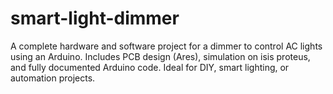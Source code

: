 # smart-light-dimmer
A complete hardware and software project for a dimmer to control AC lights using an Arduino. Includes PCB design (Ares), simulation on isis proteus, and fully documented Arduino code. Ideal for DIY, smart lighting, or automation projects.
